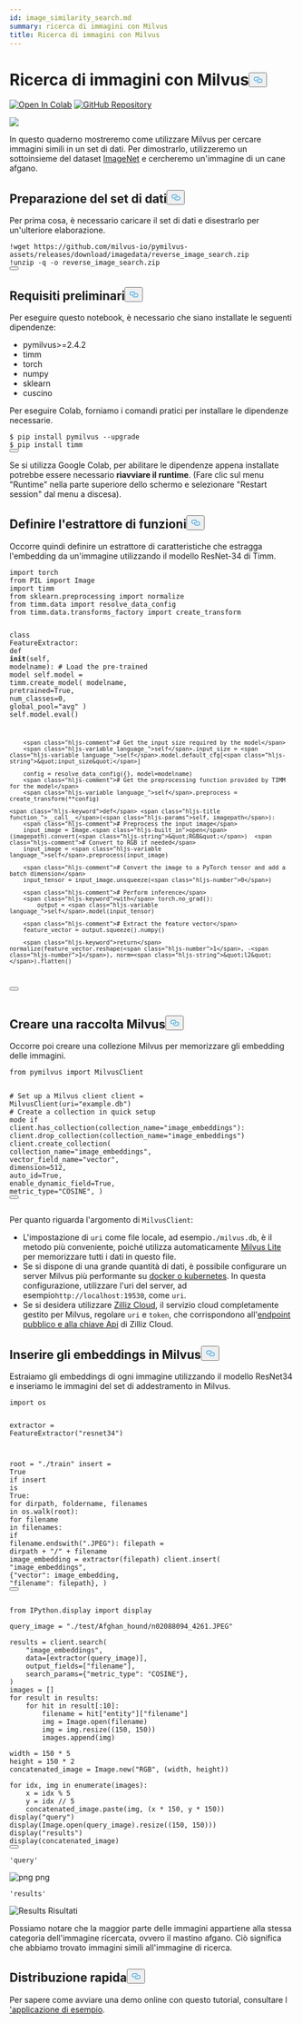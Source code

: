 ```yaml
---
id: image_similarity_search.md
summary: ricerca di immagini con Milvus
title: Ricerca di immagini con Milvus
---
```

<h1 id="Image-Search-with-Milvus" class="common-anchor-header">Ricerca di immagini con Milvus<button data-href="#Image-Search-with-Milvus" class="anchor-icon" translate="no">
      <svg translate="no"
        aria-hidden="true"
        focusable="false"
        height="20"
        version="1.1"
        viewBox="0 0 16 16"
        width="16"
      >
        <path
          fill="#0092E4"
          fill-rule="evenodd"
          d="M4 9h1v1H4c-1.5 0-3-1.69-3-3.5S2.55 3 4 3h4c1.45 0 3 1.69 3 3.5 0 1.41-.91 2.72-2 3.25V8.59c.58-.45 1-1.27 1-2.09C10 5.22 8.98 4 8 4H4c-.98 0-2 1.22-2 2.5S3 9 4 9zm9-3h-1v1h1c1 0 2 1.22 2 2.5S13.98 12 13 12H9c-.98 0-2-1.22-2-2.5 0-.83.42-1.64 1-2.09V6.25c-1.09.53-2 1.84-2 3.25C6 11.31 7.55 13 9 13h4c1.45 0 3-1.69 3-3.5S14.5 6 13 6z"
        ></path>
      </svg>
    </button></h1><p><a href="https://colab.research.google.com/github/milvus-io/bootcamp/blob/master/bootcamp/tutorials/quickstart/image_search_with_milvus.ipynb" target="_parent"><img translate="no" src="https://colab.research.google.com/assets/colab-badge.svg" alt="Open In Colab"/></a>
<a href="https://github.com/milvus-io/bootcamp/blob/master/bootcamp/tutorials/quickstart/image_search_with_milvus.ipynb" target="_blank"><img translate="no" src="https://img.shields.io/badge/View%20on%20GitHub-555555?style=flat&logo=github&logoColor=white" alt="GitHub Repository"/></a></p>
<p><img translate="no" src="https://raw.githubusercontent.com/milvus-io/bootcamp/master/bootcamp/tutorials/quickstart/apps/image_search_with_milvus/pics/image_search_demo.png"/></p>
<p>In questo quaderno mostreremo come utilizzare Milvus per cercare immagini simili in un set di dati. Per dimostrarlo, utilizzeremo un sottoinsieme del dataset <a href="https://www.image-net.org/">ImageNet</a> e cercheremo un'immagine di un cane afgano.</p>
<h2 id="Dataset-Preparation" class="common-anchor-header">Preparazione del set di dati<button data-href="#Dataset-Preparation" class="anchor-icon" translate="no">
      <svg translate="no"
        aria-hidden="true"
        focusable="false"
        height="20"
        version="1.1"
        viewBox="0 0 16 16"
        width="16"
      >
        <path
          fill="#0092E4"
          fill-rule="evenodd"
          d="M4 9h1v1H4c-1.5 0-3-1.69-3-3.5S2.55 3 4 3h4c1.45 0 3 1.69 3 3.5 0 1.41-.91 2.72-2 3.25V8.59c.58-.45 1-1.27 1-2.09C10 5.22 8.98 4 8 4H4c-.98 0-2 1.22-2 2.5S3 9 4 9zm9-3h-1v1h1c1 0 2 1.22 2 2.5S13.98 12 13 12H9c-.98 0-2-1.22-2-2.5 0-.83.42-1.64 1-2.09V6.25c-1.09.53-2 1.84-2 3.25C6 11.31 7.55 13 9 13h4c1.45 0 3-1.69 3-3.5S14.5 6 13 6z"
        ></path>
      </svg>
    </button></h2><p>Per prima cosa, è necessario caricare il set di dati e disestrarlo per un'ulteriore elaborazione.</p>
<pre><code translate="no" class="language-python">!wget https://github.com/milvus-io/pymilvus-assets/releases/download/imagedata/reverse_image_search.<span class="hljs-built_in">zip</span>
!unzip -q -o reverse_image_search.<span class="hljs-built_in">zip</span>
<button class="copy-code-btn"></button></code></pre>
<h2 id="Prequisites" class="common-anchor-header">Requisiti preliminari<button data-href="#Prequisites" class="anchor-icon" translate="no">
      <svg translate="no"
        aria-hidden="true"
        focusable="false"
        height="20"
        version="1.1"
        viewBox="0 0 16 16"
        width="16"
      >
        <path
          fill="#0092E4"
          fill-rule="evenodd"
          d="M4 9h1v1H4c-1.5 0-3-1.69-3-3.5S2.55 3 4 3h4c1.45 0 3 1.69 3 3.5 0 1.41-.91 2.72-2 3.25V8.59c.58-.45 1-1.27 1-2.09C10 5.22 8.98 4 8 4H4c-.98 0-2 1.22-2 2.5S3 9 4 9zm9-3h-1v1h1c1 0 2 1.22 2 2.5S13.98 12 13 12H9c-.98 0-2-1.22-2-2.5 0-.83.42-1.64 1-2.09V6.25c-1.09.53-2 1.84-2 3.25C6 11.31 7.55 13 9 13h4c1.45 0 3-1.69 3-3.5S14.5 6 13 6z"
        ></path>
      </svg>
    </button></h2><p>Per eseguire questo notebook, è necessario che siano installate le seguenti dipendenze:</p>
<ul>
<li>pymilvus&gt;=2.4.2</li>
<li>timm</li>
<li>torch</li>
<li>numpy</li>
<li>sklearn</li>
<li>cuscino</li>
</ul>
<p>Per eseguire Colab, forniamo i comandi pratici per installare le dipendenze necessarie.</p>
<pre><code translate="no" class="language-python">$ pip install pymilvus --upgrade
$ pip install timm
<button class="copy-code-btn"></button></code></pre>
<div class="alert note">
<p>Se si utilizza Google Colab, per abilitare le dipendenze appena installate potrebbe essere necessario <strong>riavviare il runtime</strong>. (Fare clic sul menu "Runtime" nella parte superiore dello schermo e selezionare "Restart session" dal menu a discesa).</p>
</div>
<h2 id="Define-the-Feature-Extractor" class="common-anchor-header">Definire l'estrattore di funzioni<button data-href="#Define-the-Feature-Extractor" class="anchor-icon" translate="no">
      <svg translate="no"
        aria-hidden="true"
        focusable="false"
        height="20"
        version="1.1"
        viewBox="0 0 16 16"
        width="16"
      >
        <path
          fill="#0092E4"
          fill-rule="evenodd"
          d="M4 9h1v1H4c-1.5 0-3-1.69-3-3.5S2.55 3 4 3h4c1.45 0 3 1.69 3 3.5 0 1.41-.91 2.72-2 3.25V8.59c.58-.45 1-1.27 1-2.09C10 5.22 8.98 4 8 4H4c-.98 0-2 1.22-2 2.5S3 9 4 9zm9-3h-1v1h1c1 0 2 1.22 2 2.5S13.98 12 13 12H9c-.98 0-2-1.22-2-2.5 0-.83.42-1.64 1-2.09V6.25c-1.09.53-2 1.84-2 3.25C6 11.31 7.55 13 9 13h4c1.45 0 3-1.69 3-3.5S14.5 6 13 6z"
        ></path>
      </svg>
    </button></h2><p>Occorre quindi definire un estrattore di caratteristiche che estragga l'embedding da un'immagine utilizzando il modello ResNet-34 di Timm.</p>
<pre><code translate="no" class="language-python"><span class="hljs-keyword">import</span> torch
<span class="hljs-keyword">from</span> PIL <span class="hljs-keyword">import</span> Image
<span class="hljs-keyword">import</span> timm
<span class="hljs-keyword">from</span> sklearn.preprocessing <span class="hljs-keyword">import</span> normalize
<span class="hljs-keyword">from</span> timm.data <span class="hljs-keyword">import</span> resolve_data_config
<span class="hljs-keyword">from</span> timm.data.transforms_factory <span class="hljs-keyword">import</span> create_transform


<span class="hljs-keyword">class</span> <span class="hljs-title class_">FeatureExtractor</span>:
    <span class="hljs-keyword">def</span> <span class="hljs-title function_">__init__</span>(<span class="hljs-params">self, modelname</span>):
        <span class="hljs-comment"># Load the pre-trained model</span>
        <span class="hljs-variable language_">self</span>.model = timm.create_model(
            modelname, pretrained=<span class="hljs-literal">True</span>, num_classes=<span class="hljs-number">0</span>, global_pool=<span class="hljs-string">&quot;avg&quot;</span>
        )
        <span class="hljs-variable language_">self</span>.model.<span class="hljs-built_in">eval</span>()

        <span class="hljs-comment"># Get the input size required by the model</span>
        <span class="hljs-variable language_">self</span>.input_size = <span class="hljs-variable language_">self</span>.model.default_cfg[<span class="hljs-string">&quot;input_size&quot;</span>]

        config = resolve_data_config({}, model=modelname)
        <span class="hljs-comment"># Get the preprocessing function provided by TIMM for the model</span>
        <span class="hljs-variable language_">self</span>.preprocess = create_transform(**config)

    <span class="hljs-keyword">def</span> <span class="hljs-title function_">__call__</span>(<span class="hljs-params">self, imagepath</span>):
        <span class="hljs-comment"># Preprocess the input image</span>
        input_image = Image.<span class="hljs-built_in">open</span>(imagepath).convert(<span class="hljs-string">&quot;RGB&quot;</span>)  <span class="hljs-comment"># Convert to RGB if needed</span>
        input_image = <span class="hljs-variable language_">self</span>.preprocess(input_image)

        <span class="hljs-comment"># Convert the image to a PyTorch tensor and add a batch dimension</span>
        input_tensor = input_image.unsqueeze(<span class="hljs-number">0</span>)

        <span class="hljs-comment"># Perform inference</span>
        <span class="hljs-keyword">with</span> torch.no_grad():
            output = <span class="hljs-variable language_">self</span>.model(input_tensor)

        <span class="hljs-comment"># Extract the feature vector</span>
        feature_vector = output.squeeze().numpy()

        <span class="hljs-keyword">return</span> normalize(feature_vector.reshape(<span class="hljs-number">1</span>, -<span class="hljs-number">1</span>), norm=<span class="hljs-string">&quot;l2&quot;</span>).flatten()
<button class="copy-code-btn"></button></code></pre>
<h2 id="Create-a-Milvus-Collection" class="common-anchor-header">Creare una raccolta Milvus<button data-href="#Create-a-Milvus-Collection" class="anchor-icon" translate="no">
      <svg translate="no"
        aria-hidden="true"
        focusable="false"
        height="20"
        version="1.1"
        viewBox="0 0 16 16"
        width="16"
      >
        <path
          fill="#0092E4"
          fill-rule="evenodd"
          d="M4 9h1v1H4c-1.5 0-3-1.69-3-3.5S2.55 3 4 3h4c1.45 0 3 1.69 3 3.5 0 1.41-.91 2.72-2 3.25V8.59c.58-.45 1-1.27 1-2.09C10 5.22 8.98 4 8 4H4c-.98 0-2 1.22-2 2.5S3 9 4 9zm9-3h-1v1h1c1 0 2 1.22 2 2.5S13.98 12 13 12H9c-.98 0-2-1.22-2-2.5 0-.83.42-1.64 1-2.09V6.25c-1.09.53-2 1.84-2 3.25C6 11.31 7.55 13 9 13h4c1.45 0 3-1.69 3-3.5S14.5 6 13 6z"
        ></path>
      </svg>
    </button></h2><p>Occorre poi creare una collezione Milvus per memorizzare gli embedding delle immagini.</p>
<pre><code translate="no" class="language-python"><span class="hljs-keyword">from</span> pymilvus <span class="hljs-keyword">import</span> MilvusClient

<span class="hljs-comment"># Set up a Milvus client</span>
client = MilvusClient(uri=<span class="hljs-string">&quot;example.db&quot;</span>)
<span class="hljs-comment"># Create a collection in quick setup mode</span>
<span class="hljs-keyword">if</span> client.has_collection(collection_name=<span class="hljs-string">&quot;image_embeddings&quot;</span>):
    client.drop_collection(collection_name=<span class="hljs-string">&quot;image_embeddings&quot;</span>)
client.create_collection(
    collection_name=<span class="hljs-string">&quot;image_embeddings&quot;</span>,
    vector_field_name=<span class="hljs-string">&quot;vector&quot;</span>,
    dimension=<span class="hljs-number">512</span>,
    auto_id=<span class="hljs-literal">True</span>,
    enable_dynamic_field=<span class="hljs-literal">True</span>,
    metric_type=<span class="hljs-string">&quot;COSINE&quot;</span>,
)
<button class="copy-code-btn"></button></code></pre>
<div class="alert note">
<p>Per quanto riguarda l'argomento di <code translate="no">MilvusClient</code>:</p>
<ul>
<li>L'impostazione di <code translate="no">uri</code> come file locale, ad esempio<code translate="no">./milvus.db</code>, è il metodo più conveniente, poiché utilizza automaticamente <a href="https://milvus.io/docs/milvus_lite.md">Milvus Lite</a> per memorizzare tutti i dati in questo file.</li>
<li>Se si dispone di una grande quantità di dati, è possibile configurare un server Milvus più performante su <a href="https://milvus.io/docs/quickstart.md">docker o kubernetes</a>. In questa configurazione, utilizzare l'uri del server, ad esempio<code translate="no">http://localhost:19530</code>, come <code translate="no">uri</code>.</li>
<li>Se si desidera utilizzare <a href="https://zilliz.com/cloud">Zilliz Cloud</a>, il servizio cloud completamente gestito per Milvus, regolare <code translate="no">uri</code> e <code translate="no">token</code>, che corrispondono all'<a href="https://docs.zilliz.com/docs/on-zilliz-cloud-console#free-cluster-details">endpoint pubblico e alla chiave Api</a> di Zilliz Cloud.</li>
</ul>
</div>
<h2 id="Insert-the-Embeddings-to-Milvus" class="common-anchor-header">Inserire gli embeddings in Milvus<button data-href="#Insert-the-Embeddings-to-Milvus" class="anchor-icon" translate="no">
      <svg translate="no"
        aria-hidden="true"
        focusable="false"
        height="20"
        version="1.1"
        viewBox="0 0 16 16"
        width="16"
      >
        <path
          fill="#0092E4"
          fill-rule="evenodd"
          d="M4 9h1v1H4c-1.5 0-3-1.69-3-3.5S2.55 3 4 3h4c1.45 0 3 1.69 3 3.5 0 1.41-.91 2.72-2 3.25V8.59c.58-.45 1-1.27 1-2.09C10 5.22 8.98 4 8 4H4c-.98 0-2 1.22-2 2.5S3 9 4 9zm9-3h-1v1h1c1 0 2 1.22 2 2.5S13.98 12 13 12H9c-.98 0-2-1.22-2-2.5 0-.83.42-1.64 1-2.09V6.25c-1.09.53-2 1.84-2 3.25C6 11.31 7.55 13 9 13h4c1.45 0 3-1.69 3-3.5S14.5 6 13 6z"
        ></path>
      </svg>
    </button></h2><p>Estraiamo gli embeddings di ogni immagine utilizzando il modello ResNet34 e inseriamo le immagini del set di addestramento in Milvus.</p>
<pre><code translate="no" class="language-python"><span class="hljs-keyword">import</span> os

extractor = FeatureExtractor(<span class="hljs-string">&quot;resnet34&quot;</span>)

root = <span class="hljs-string">&quot;./train&quot;</span>
insert = <span class="hljs-literal">True</span>
<span class="hljs-keyword">if</span> insert <span class="hljs-keyword">is</span> <span class="hljs-literal">True</span>:
    <span class="hljs-keyword">for</span> dirpath, foldername, filenames <span class="hljs-keyword">in</span> os.walk(root):
        <span class="hljs-keyword">for</span> filename <span class="hljs-keyword">in</span> filenames:
            <span class="hljs-keyword">if</span> filename.endswith(<span class="hljs-string">&quot;.JPEG&quot;</span>):
                filepath = dirpath + <span class="hljs-string">&quot;/&quot;</span> + filename
                image_embedding = extractor(filepath)
                client.insert(
                    <span class="hljs-string">&quot;image_embeddings&quot;</span>,
                    {<span class="hljs-string">&quot;vector&quot;</span>: image_embedding, <span class="hljs-string">&quot;filename&quot;</span>: filepath},
                )
<button class="copy-code-btn"></button></code></pre>
<pre><code translate="no" class="language-python"><span class="hljs-keyword">from</span> IPython.display <span class="hljs-keyword">import</span> display

query_image = <span class="hljs-string">&quot;./test/Afghan_hound/n02088094_4261.JPEG&quot;</span>

results = client.search(
    <span class="hljs-string">&quot;image_embeddings&quot;</span>,
    data=[extractor(query_image)],
    output_fields=[<span class="hljs-string">&quot;filename&quot;</span>],
    search_params={<span class="hljs-string">&quot;metric_type&quot;</span>: <span class="hljs-string">&quot;COSINE&quot;</span>},
)
images = []
<span class="hljs-keyword">for</span> result <span class="hljs-keyword">in</span> results:
    <span class="hljs-keyword">for</span> hit <span class="hljs-keyword">in</span> result[:<span class="hljs-number">10</span>]:
        filename = hit[<span class="hljs-string">&quot;entity&quot;</span>][<span class="hljs-string">&quot;filename&quot;</span>]
        img = Image.<span class="hljs-built_in">open</span>(filename)
        img = img.resize((<span class="hljs-number">150</span>, <span class="hljs-number">150</span>))
        images.append(img)

width = <span class="hljs-number">150</span> * <span class="hljs-number">5</span>
height = <span class="hljs-number">150</span> * <span class="hljs-number">2</span>
concatenated_image = Image.new(<span class="hljs-string">&quot;RGB&quot;</span>, (width, height))

<span class="hljs-keyword">for</span> idx, img <span class="hljs-keyword">in</span> <span class="hljs-built_in">enumerate</span>(images):
    x = idx % <span class="hljs-number">5</span>
    y = idx // <span class="hljs-number">5</span>
    concatenated_image.paste(img, (x * <span class="hljs-number">150</span>, y * <span class="hljs-number">150</span>))
display(<span class="hljs-string">&quot;query&quot;</span>)
display(Image.<span class="hljs-built_in">open</span>(query_image).resize((<span class="hljs-number">150</span>, <span class="hljs-number">150</span>)))
display(<span class="hljs-string">&quot;results&quot;</span>)
display(concatenated_image)
<button class="copy-code-btn"></button></code></pre>
<pre><code translate="no">'query'
</code></pre>
<p>
  
   <span class="img-wrapper"> <img translate="no" src="/docs/v2.4.x/image_search_with_milvus_files/image_search_with_milvus_14_1.png" alt="png" class="doc-image" id="png" />
   </span> <span class="img-wrapper"> <span>png</span> </span></p>
<pre><code translate="no">'results'
</code></pre>
<p>
  
   <span class="img-wrapper"> <img translate="no" src="/docs/v2.4.x/assets/results.png" alt="Results" class="doc-image" id="results" />
   </span> <span class="img-wrapper"> <span>Risultati</span> </span></p>
<p>Possiamo notare che la maggior parte delle immagini appartiene alla stessa categoria dell'immagine ricercata, ovvero il mastino afgano. Ciò significa che abbiamo trovato immagini simili all'immagine di ricerca.</p>
<h2 id="Quick-Deploy" class="common-anchor-header">Distribuzione rapida<button data-href="#Quick-Deploy" class="anchor-icon" translate="no">
      <svg translate="no"
        aria-hidden="true"
        focusable="false"
        height="20"
        version="1.1"
        viewBox="0 0 16 16"
        width="16"
      >
        <path
          fill="#0092E4"
          fill-rule="evenodd"
          d="M4 9h1v1H4c-1.5 0-3-1.69-3-3.5S2.55 3 4 3h4c1.45 0 3 1.69 3 3.5 0 1.41-.91 2.72-2 3.25V8.59c.58-.45 1-1.27 1-2.09C10 5.22 8.98 4 8 4H4c-.98 0-2 1.22-2 2.5S3 9 4 9zm9-3h-1v1h1c1 0 2 1.22 2 2.5S13.98 12 13 12H9c-.98 0-2-1.22-2-2.5 0-.83.42-1.64 1-2.09V6.25c-1.09.53-2 1.84-2 3.25C6 11.31 7.55 13 9 13h4c1.45 0 3-1.69 3-3.5S14.5 6 13 6z"
        ></path>
      </svg>
    </button></h2><p>Per sapere come avviare una demo online con questo tutorial, consultare l <a href="https://github.com/milvus-io/bootcamp/tree/master/bootcamp/tutorials/quickstart/apps/image_search_with_milvus">'applicazione di esempio</a>.</p>

